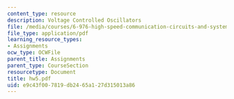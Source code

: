 ```yaml
---
content_type: resource
description: Voltage Controlled Oscillators
file: /media/courses/6-976-high-speed-communication-circuits-and-systems-spring-2003/e9c43f007819db2465a127d315013a86_hw5.pdf
file_type: application/pdf
learning_resource_types:
- Assignments
ocw_type: OCWFile
parent_title: Assignments
parent_type: CourseSection
resourcetype: Document
title: hw5.pdf
uid: e9c43f00-7819-db24-65a1-27d315013a86
---
```

